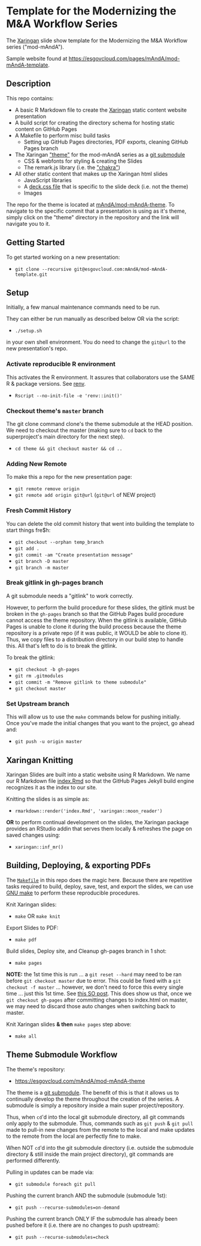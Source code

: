 # Template for the Modernizing the M&A Workflow Series
The [Xaringan](https://github.com/yihui/xaringan) slide show template for the Modernizing the M&A Workflow series ("mod-mAndA").

Sample website found at https://esgovcloud.com/pages/mAndA/mod-mAndA-template.

## Description
This repo contains:

- A basic R Markdown file to create the [Xaringan](https://github.com/yihui/xaringan) static content website presentation
- A build script for creating the directory schema for hosting static content on GitHub Pages
- A Makefile to perform misc build tasks
    - Setting up GitHub Pages directories, PDF exports, cleaning GitHub Pages branch
- The Xaringan ["theme"](https://github.com/yihui/xaringan/wiki/Themes) for the mod-mAndA series as a [git submodule](https://git-scm.com/docs/gitsubmodules)
    - CSS & webfonts for styling & creating the Slides
    - The remark.js library (i.e. the ["chakra"](https://cran.r-project.org/web/packages/xaringan/xaringan.pdf#Rfn.moon.Rul.reader.1))
- All other static content that makes up the Xaringan html slides
    - JavaScript libraries
    - A [deck.css file](assets/css/deck.css) that is specific to the slide deck (i.e. not the theme)
    - Images

The repo for the theme is located at [mAndA/mod-mAndA-theme](https://esgovcloud.com/mAndA/mod-mAndA-theme). To navigate to the specific commit that a presentation is using as it's theme, simply click on the "theme" directory in the repository and the link will navigate you to it.

## Getting Started

To get started working on a new presentation:

- `git clone --recursive git@esgovcloud.com:mAndA/mod-mAndA-template.git`

## Setup

Initially, a few manual maintenance commands need to be run.

They can either be run manually as described below OR via the script:

- `./setup.sh`

in your own shell environment. You do need to change the `git@url` to the new presentation's repo.

### Activate reproducible R environment

This activates the R environment. It assures that collaborators use the SAME R & package versions. See [renv](https://rstudio.github.io/renv/).

- `Rscript --no-init-file -e 'renv::init()'`


### Checkout theme's `master` branch

The git clone command clone's the theme submodule at the HEAD position. We need to checkout the master (making sure to `cd` back to the superproject's main directory for the next step).

- `cd theme && git checkout master && cd ..`

### Adding New Remote

To make this a repo for the new presentation page:

- `git remote remove origin`
- `git remote add origin git@url` (`git@url` of NEW project)

### Fresh Commit History

You can delete the old commit history that went into building the template to start things fre$h:

- `git checkout --orphan temp_branch`
- `git add .`
- `git commit -am "Create presentation message"`
- `git branch -D master`
- `git branch -m master`

### Break gitlink in gh-pages branch

A git submodule needs a "gitlink" to work correctly.

However, to perform the build procedure for these slides, the gitlink must be broken in the `gh-pages` branch so that the GitHub Pages build procedure cannot access the theme repository. When the gitlink is available, GitHub Pages is unable to clone it during the build process because the theme repository is a private repo (if it was public, it WOULD be able to clone it). Thus, we copy files to a distribution directory in our build step to handle this. All that's left to do is to break the gitlink.

To break the gitlink:

- `git checkout -b gh-pages`
- `git rm .gitmodules`
- `git commit -m "Remove gitlink to theme submodule"`
- `git checkout master`

### Set Upstream branch

This will allow us to use the `make` commands below for pushing initially.
Once you've made the initial changes that you want to the project, go ahead and:

- `git push -u origin master`


## Xaringan Knitting

Xaringan Slides are built into a static website using R Markdown. We name our R Markdown file [index.Rmd](index.Rmd) so that the GitHub Pages Jekyll build engine recognizes it as the index to our site.

Knitting the slides is as simple as:

- `rmarkdown::render('index.Rmd', 'xaringan::moon_reader')`

**OR** to perform continual development on the slides, the Xaringan package provides an RStudio addin that serves them locally & refreshes the page on saved changes using:

- `xaringan::inf_mr()`

## Building, Deploying, & exporting PDFs

The [`Makefile`](Makefile) in this repo does the magic here. Because there are repetitive tasks required to build, deploy, save, test, and export the slides, we can use [GNU make](https://www.gnu.org/software/make/manual/make.html) to perform these reproducible procedures.

Knit Xaringan slides:

- `make` OR `make knit`

Export Slides to PDF:

- `make pdf`

Build slides, Deploy site, and Cleanup gh-pages branch in 1 shot:

- `make pages`

**NOTE:** the 1st time this is run ... a `git reset --hard` may need to be ran before `git checkout master` due to error. This could be fixed with a `git checkout -f master` ... however, we don't need to force this every single time ... just this 1st time. See [this SO post](https://stackoverflow.com/questions/22424142/error-when-changing-to-master-branch-my-local-changes-would-be-overwritten-by-c). This does show us that, once we `git checkout gh-pages` after committing changes to index.html on master, we may need to discard those auto changes when switching back to master. 

Knit Xaringan slides **& then** `make pages` step above:

- `make all`

## Theme Submodule Workflow

The theme's repository:

- https://esgovcloud.com/mAndA/mod-mAndA-theme

The theme is a [git submodule](https://git-scm.com/docs/gitsubmodules). The benefit of this is that it allows us to continually develop the theme throughout the creation of the series. A submodule is simply a repository inside a main super project/repository.

Thus, when `cd`'d into the local git submodule directory, all git commands only apply to the submodule.
Thus, commands such as `git push` & `git pull` made to pull-in new changes from the remote to the local and make updates to the remote from the local are perfectly fine to make.

When NOT `cd`'d into the git submodule directory (i.e. outside the submodule directory & still inside the main project directory), git commands are performed differently.

Pulling in updates can be made via:

- `git submodule foreach git pull`

Pushing the current branch AND the submodule (submodule 1st):

- `git push --recurse-submodules=on-demand`

Pushing the current branch ONLY IF the submodule has already been pushed before it (i.e. there are no changes to push upstream):

- `git push --recurse-submodules=check`
